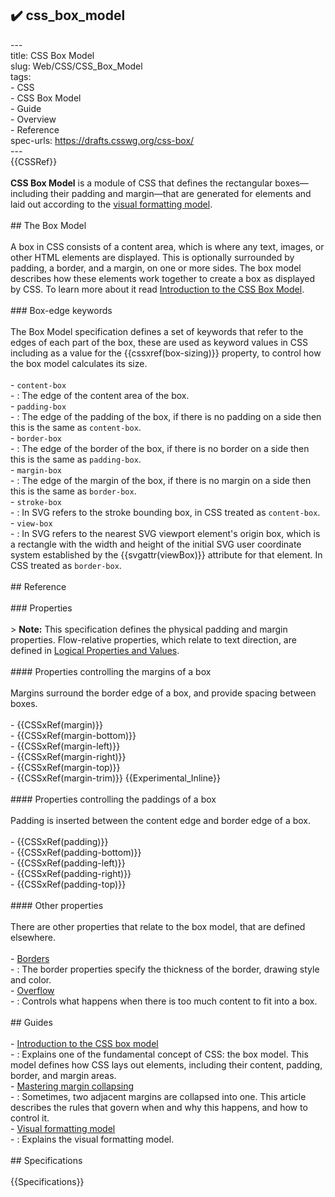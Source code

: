 ## ✔️ css_box_model 
 ---<br/>title: CSS Box Model<br/>slug: Web/CSS/CSS_Box_Model<br/>tags:<br/>  - CSS<br/>  - CSS Box Model<br/>  - Guide<br/>  - Overview<br/>  - Reference<br/>spec-urls: https://drafts.csswg.org/css-box/<br/>---<br/>{{CSSRef}}<br/><br/>**CSS Box Model** is a module of CSS that defines the rectangular boxes—including their padding and margin—that are generated for elements and laid out according to the [visual formatting model](/en-US/docs/Web/CSS/Visual_formatting_model).<br/><br/>## The Box Model<br/><br/>A box in CSS consists of a content area, which is where any text, images, or other HTML elements are displayed. This is optionally surrounded by padding, a border, and a margin, on one or more sides. The box model describes how these elements work together to create a box as displayed by CSS. To learn more about it read [Introduction to the CSS Box Model](/en-US/docs/Web/CSS/CSS_Box_Model/Introduction_to_the_CSS_box_model).<br/><br/>### Box-edge keywords<br/><br/>The Box Model specification defines a set of keywords that refer to the edges of each part of the box, these are used as keyword values in CSS including as a value for the {{cssxref(box-sizing)}} property, to control how the box model calculates its size.<br/><br/>- `content-box`<br/>  - : The edge of the content area of the box.<br/>- `padding-box`<br/>  - : The edge of the padding of the box, if there is no padding on a side then this is the same as `content-box`.<br/>- `border-box`<br/>  - : The edge of the border of the box, if there is no border on a side then this is the same as `padding-box`.<br/>- `margin-box`<br/>  - : The edge of the margin of the box, if there is no margin on a side then this is the same as `border-box`.<br/>- `stroke-box`<br/>  - : In SVG refers to the stroke bounding box, in CSS treated as `content-box`.<br/>- `view-box`<br/>  - : In SVG refers to the nearest SVG viewport element's origin box, which is a rectangle with the width and height of the initial SVG user coordinate system established by the {{svgattr(viewBox)}} attribute for that element. In CSS treated as `border-box`.<br/><br/>## Reference<br/><br/>### Properties<br/><br/>> **Note:** This specification defines the physical padding and margin properties. Flow-relative properties, which relate to text direction, are defined in [Logical Properties and Values](/en-US/docs/Web/CSS/CSS_Logical_Properties).<br/><br/>#### Properties controlling the margins of a box<br/><br/>Margins surround the border edge of a box, and provide spacing between boxes.<br/><br/>- {{CSSxRef(margin)}}<br/>- {{CSSxRef(margin-bottom)}}<br/>- {{CSSxRef(margin-left)}}<br/>- {{CSSxRef(margin-right)}}<br/>- {{CSSxRef(margin-top)}}<br/>- {{CSSxRef(margin-trim)}} {{Experimental_Inline}}<br/><br/>#### Properties controlling the paddings of a box<br/><br/>Padding is inserted between the content edge and border edge of a box.<br/><br/>- {{CSSxRef(padding)}}<br/>- {{CSSxRef(padding-bottom)}}<br/>- {{CSSxRef(padding-left)}}<br/>- {{CSSxRef(padding-right)}}<br/>- {{CSSxRef(padding-top)}}<br/><br/>#### Other properties<br/><br/>There are other properties that relate to the box model, that are defined elsewhere.<br/><br/>- [Borders](/en-US/docs/Web/CSS/CSS_Backgrounds_and_Borders)<br/>  - : The border properties specify the thickness of the border, drawing style and color.<br/>- [Overflow](/en-US/docs/Web/CSS/overflow)<br/>  - : Controls what happens when there is too much content to fit into a box.<br/><br/>## Guides<br/><br/>- [Introduction to the CSS box model](/en-US/docs/Web/CSS/CSS_Box_Model/Introduction_to_the_CSS_box_model)<br/>  - : Explains one of the fundamental concept of CSS: the box model. This model defines how CSS lays out elements, including their content, padding, border, and margin areas.<br/>- [Mastering margin collapsing](/en-US/docs/Web/CSS/CSS_Box_Model/Mastering_margin_collapsing)<br/>  - : Sometimes, two adjacent margins are collapsed into one. This article describes the rules that govern when and why this happens, and how to control it.<br/>- [Visual formatting model](/en-US/docs/Web/CSS/Visual_formatting_model)<br/>  - : Explains the visual formatting model.<br/><br/>## Specifications<br/><br/>{{Specifications}}<br/>